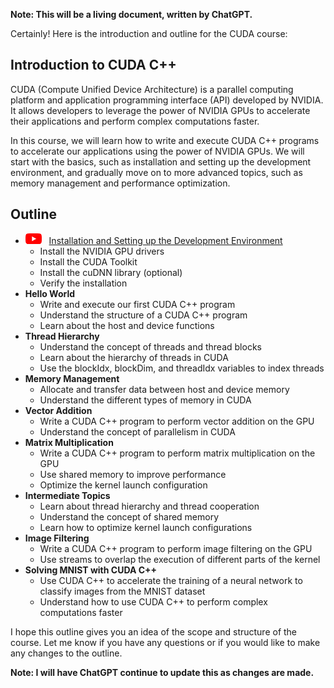 [logo]: https://github.com/Kinvert/Machine-Learning/blob/master/zData/youtube_logo.png

**Note: This will be a living document, written by ChatGPT.**

Certainly! Here is the introduction and outline for the CUDA course:

## Introduction to CUDA C++

CUDA (Compute Unified Device Architecture) is a parallel computing platform and application programming interface (API) developed by NVIDIA. It allows developers to leverage the power of NVIDIA GPUs to accelerate their applications and perform complex computations faster.

In this course, we will learn how to write and execute CUDA C++ programs to accelerate our applications using the power of NVIDIA GPUs. We will start with the basics, such as installation and setting up the development environment, and gradually move on to more advanced topics, such as memory management and performance optimization.

## Outline
- [![Youtube Link][logo]](https://youtu.be/sOysT-gWyBo) &nbsp; [Installation and Setting up the Development Environment](https://github.com/Kinvert/Machine-Learning/tree/master/CUDA/ChatGPT-CUDA_Lessons/000-Installation)
  - Install the NVIDIA GPU drivers
  - Install the CUDA Toolkit
  - Install the cuDNN library (optional)
  - Verify the installation
- **Hello World**
  - Write and execute our first CUDA C++ program
  - Understand the structure of a CUDA C++ program
  - Learn about the host and device functions
- **Thread Hierarchy**
  - Understand the concept of threads and thread blocks
  - Learn about the hierarchy of threads in CUDA
  - Use the blockIdx, blockDim, and threadIdx variables to index threads
- **Memory Management**
  - Allocate and transfer data between host and device memory
  - Understand the different types of memory in CUDA
- **Vector Addition**
  - Write a CUDA C++ program to perform vector addition on the GPU
  - Understand the concept of parallelism in CUDA
- **Matrix Multiplication**
  - Write a CUDA C++ program to perform matrix multiplication on the GPU
  - Use shared memory to improve performance
  - Optimize the kernel launch configuration
- **Intermediate Topics**
  - Learn about thread hierarchy and thread cooperation
  - Understand the concept of shared memory
  - Learn how to optimize kernel launch configurations
- **Image Filtering**
  - Write a CUDA C++ program to perform image filtering on the GPU
  - Use streams to overlap the execution of different parts of the kernel
- **Solving MNIST with CUDA C++**
  - Use CUDA C++ to accelerate the training of a neural network to classify images from the MNIST dataset
  - Understand how to use CUDA C++ to perform complex computations faster
  
I hope this outline gives you an idea of the scope and structure of the course. Let me know if you have any questions or if you would like to make any changes to the outline.

**Note: I will have ChatGPT continue to update this as changes are made.**


